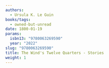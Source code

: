 ```yaml
---
authors:
  - Ursula K. Le Guin
books/tags:
  - owned-but-unread
date: 1800-01-19
params:
  isbn13: "9780063269590"
  year: "2022"
slug: "9780063269590"
title: The Wind's Twelve Quarters - Stories
weight: 1
---
```


<!--more-->
